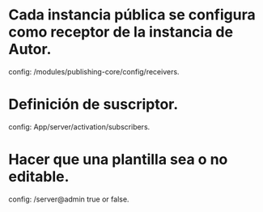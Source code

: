 # Cada instancia pública se configura como receptor de la instancia de Autor.
config: /modules/publishing-core/config/receivers.

# Definición de suscriptor.
config: App/server/activation/subscribers.

# Hacer que una plantilla sea o no editable.
config: /server@admin true or false.